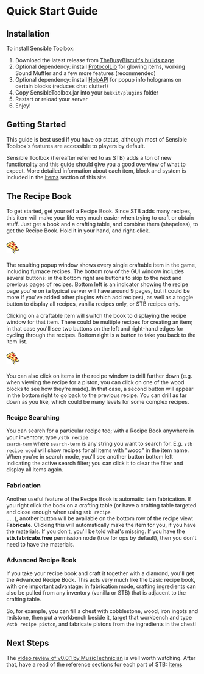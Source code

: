 # Quick Start Guide
## Installation
To install Sensible Toolbox:
1. Download the latest release from <a href="https://thebusybiscuit.github.io/builds/Slimefun/SensibleToolbox/master/" rel="nofollow">TheBusyBiscuit's builds page</a>
2. Optional dependency: install <a href="http://dev.bukkit.org/bukkit-plugins/protocollib/" rel="nofollow">ProtocolLib</a> for glowing items, working Sound Muffler and a few more features (recommended)
3. Optional dependency: install <a href="http://dev.bukkit.org/bukkit-plugins/holoapi/" rel="nofollow">HoloAPI</a> for popup info holograms on certain blocks (reduces chat clutter!)
4. Copy SensibleToolbox.jar into your <code>bukkit/plugins</code> folder
5. Restart or reload your server
6. Enjoy!

## Getting Started
This guide is best used if you have op status, although most of Sensible Toolbox's features are accessible to players by default.

Sensible Toolbox (hereafter referred to as STB) adds a ton of new functionality and this guide should give you a good overview of what to expect.  More detailed information about each item, block and system is included in the [Items](../SensibleToolbox/Items/README.md) section of this site.

## The Recipe Book
To get started, get yourself a Recipe Book.  Since STB adds many recipes, this item will make your life very much easier when trying to craft or obtain stuff.  Just get a book and a crafting table, and combine them (shapeless), to get the Recipe Book.  Hold it in your hand, and right-click.

#### ![Recipe Book](../../.gitbook/assets/WIP.png)
The resulting popup window shows every single craftable item in the game, including furnace recipes.  The bottom row of the GUI window includes several buttons: in the bottom right are buttons to skip to the next and previous pages of recipes.  Bottom left is an indicator showing the recipe page you're on (a typical server will have around 9 pages, but it could be more if you've added other plugins which add recipes), as well as a toggle button to display all recipes, vanilla recipes only, or STB recipes only.

Clicking on a craftable item will switch the book to displaying the recipe window for that item.  There could be multiple recipes for creating an item; in that case you'll see two buttons on the left and right-hand edges for cycling through the recipes.  Bottom right is a button to take you back to the item list.

#### ![Recipe Book 2](../../.gitbook/assets/WIP.png)
You can also click on items in the recipe window to drill further down (e.g. when viewing the recipe for a piston, you can click on one of the wood blocks to see how they're made).  In that case, a second button will appear in the bottom right to go back to the previous recipe.  You can drill as far down as you like, which could be many levels for some complex recipes.

### Recipe Searching
You can search for a particular recipe too; with a Recipe Book anywhere in your inventory, type <code>/stb recipe `search-term`</code> where <code>search-term</code> is any string you want to search for.  E.g. <code>stb recipe wood</code> will show recipes for all items with "wood" in the item name.  When you're in search mode, you'll see another button bottom left indicating the active search filter; you can click it to clear the filter and display all items again.

### Fabrication
Another useful feature of the Recipe Book is automatic item fabrication.  If you right click the book on a crafting table (or have a crafting table targeted and close enough when using <code>stb recipe ...</code>), another button will be available on the bottom row of the recipe view: <strong>Fabricate</strong>. Clicking this will automatically make the item for you, if you have the materials.  If you don't, you'll be told what's missing.  If you have the <strong>stb.fabricate.free</strong> permission node (true for ops by default), then you don't need to have the materials.

### Advanced Recipe Book
If you take your recipe book and craft it together with a diamond, you'll get the Advanced Recipe Book.  This acts very much like the basic recipe book, with one important advantage: in fabrication mode, crafting ingredients can also be pulled from any inventory (vanilla or STB) that is adjacent to the crafting table.

So, for example, you can fill a chest with cobblestone, wood, iron ingots and redstone, then put a workbench beside it, target that workbench and type <code>/stb recipe piston</code>, and fabricate pistons from the ingredients in the chest!

## Next Steps
The <a href="https://www.youtube.com/watch?v=2bMbXNfBJwQ" rel="nofollow">video review of v0.0.1 by MusicTechnician</a> is well worth watching.
After that, have a read of the reference sections for each part of STB: [Items](../Items/README.md)